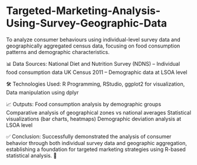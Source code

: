# Targeted-Marketing-Analysis-Using-Survey-Geographic-Data
To analyze consumer behaviours using individual-level survey data and geographically aggregated census data, focusing on food consumption patterns and demographic characteristics.

📊 Data Sources:
National Diet and Nutrition Survey (NDNS) – Individual food consumption data
UK Census 2011 – Demographic data at LSOA level

🛠️ Technologies Used:
R Programming, RStudio, ggplot2 for visualization, Data manipulation using dplyr

📈 Outputs:
Food consumption analysis by demographic groups
Comparative analysis of geographical zones vs national averages
Statistical visualizations (bar charts, heatmaps)
Demographic deviation analysis at LSOA level

✅ Conclusion:
Successfully demonstrated the analysis of consumer behavior through both individual survey data and geographic aggregation, establishing a foundation for targeted marketing strategies using R-based statistical analysis. 🚀
